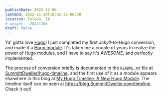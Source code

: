 ```yaml
---
publishDate: 2022-12-06
lastmod: 2022-11-20T10:02:32-06:00
location: Toledo, IA
# weight: -20221206
draft: false
---
```

Ya' gotta love [Hugo](https://gohugo.io)! I just completed my first _Jekyll_-to-_Hugo_ conversion, and made it a [Hugo module](https://gohugo.io/hugo-modules/).  It's taken me a couple of years to realize the power of Hugo modules, and I have to say it's _AWESOME_, and perfectly implemented.

The process of conversion briefly is documented in the `README.md` file at [SummittDweller/hugo-timeline](https://github.com/SummittDweller/hugo-timeline), and the first use of it as a module appears elsewhere in this blog at [My Hugo Timeline, A New Hugo Module](/content/posts/12/my-hugo-timeline).  The timeline itself can be seen at https://blog.SummittDweller.com/timeline.   Check it out!